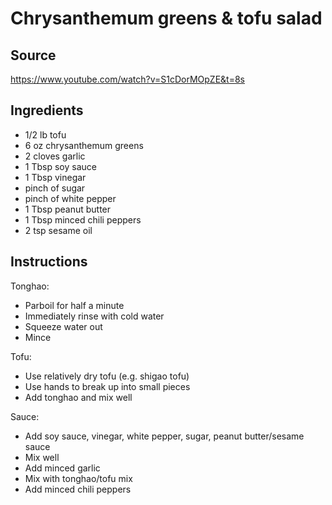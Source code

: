 # Chrysanthemum greens & tofu salad

## Source

https://www.youtube.com/watch?v=S1cDorMOpZE&t=8s

## Ingredients

- 1/2 lb tofu 
- 6 oz chrysanthemum greens
- 2 cloves garlic
- 1 Tbsp soy sauce
- 1 Tbsp vinegar
- pinch of sugar
- pinch of white pepper
- 1 Tbsp peanut butter
- 1 Tbsp minced chili peppers 
- 2 tsp sesame oil

## Instructions

Tonghao: 

- Parboil for half a minute
- Immediately rinse with cold water
- Squeeze water out
- Mince

Tofu:

- Use relatively dry tofu (e.g. shigao tofu)
- Use hands to break up into small pieces
- Add tonghao and mix well

Sauce:

- Add soy sauce, vinegar, white pepper, sugar, peanut butter/sesame sauce
- Mix well
- Add minced garlic
- Mix with tonghao/tofu mix
- Add minced chili peppers





